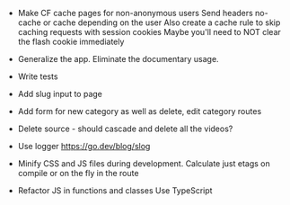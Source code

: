* Make CF cache pages for non-anonymous users
  Send headers no-cache or cache depending on the user
  Also create a cache rule to skip caching requests with session cookies
  Maybe you'll need to NOT clear the flash cookie immediately

* Generalize the app.
  Eliminate the documentary usage.

* Write tests
  
* Add slug input to page
* Add form for new category as well as delete, edit category routes
* Delete source - should cascade and delete all the videos?

* Use logger
  https://go.dev/blog/slog

* Minify CSS and JS files during development.
  Calculate just etags on compile or on the fly in the route

* Refactor JS in functions and classes
  Use TypeScript
